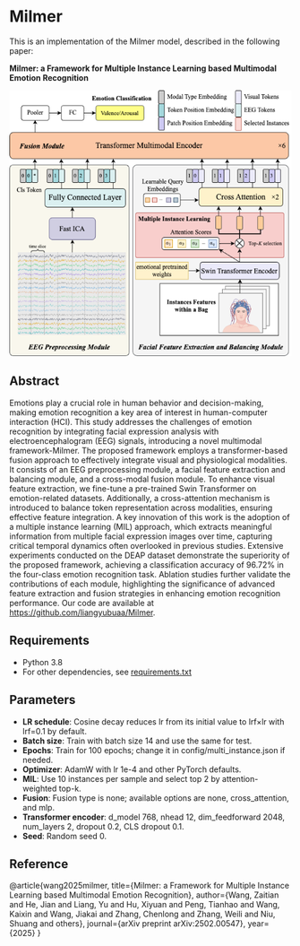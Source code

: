 # Milmer

This is an implementation of the Milmer model, described in the following paper:

**Milmer: a Framework for Multiple Instance Learning based Multimodal Emotion Recognition**

![Preview](./Graphical%20Abstract.png)

## Abstract

Emotions play a crucial role in human behavior and decision-making, making emotion recognition a key area of interest in human-computer interaction (HCI). This study addresses the challenges of emotion recognition by integrating facial expression analysis with electroencephalogram (EEG) signals, introducing a novel multimodal framework-Milmer. The proposed framework employs a transformer-based fusion approach to effectively integrate visual and physiological modalities. It consists of an EEG preprocessing module, a facial feature extraction and balancing module, and a cross-modal fusion module. To enhance visual feature extraction, we fine-tune a pre-trained Swin Transformer on emotion-related datasets. Additionally, a cross-attention mechanism is introduced to balance token representation across modalities, ensuring effective feature integration. A key innovation of this work is the adoption of a multiple instance learning (MIL) approach, which extracts meaningful information from multiple facial expression images over time, capturing critical temporal dynamics often overlooked in previous studies. Extensive experiments conducted on the DEAP dataset demonstrate the superiority of the proposed framework, achieving a classification accuracy of 96.72\% in the four-class emotion recognition task. Ablation studies further validate the contributions of each module, highlighting the significance of advanced feature extraction and fusion strategies in enhancing emotion recognition performance. Our code are available at https://github.com/liangyubuaa/Milmer.

## Requirements

- Python 3.8
- For other dependencies, see [requirements.txt](./requirements.txt)

## Parameters
  - **LR schedule**: Cosine decay reduces lr from its initial value to lrf×lr with lrf=0.1 by default.
  - **Batch size**: Train with batch size 14 and use the same for test.
  - **Epochs**: Train for 100 epochs; change it in config/multi_instance.json if needed.
  - **Optimizer**: AdamW with lr 1e-4 and other PyTorch defaults.
  - **MIL**: Use 10 instances per sample and select top 2 by attention-weighted top-k.
  - **Fusion**: Fusion type is none; available options are none, cross_attention, and mlp.
  - **Transformer encoder**: d_model 768, nhead 12, dim_feedforward 2048, num_layers 2, dropout 0.2, CLS dropout 0.1.
  - **Seed**: Random seed 0.

## Reference

@article{wang2025milmer,
  title={Milmer: a Framework for Multiple Instance Learning based Multimodal Emotion Recognition},
  author={Wang, Zaitian and He, Jian and Liang, Yu and Hu, Xiyuan and Peng, Tianhao and Wang, Kaixin and Wang, Jiakai and Zhang, Chenlong and Zhang, Weili and Niu, Shuang and others},
  journal={arXiv preprint arXiv:2502.00547},
  year={2025}
}
